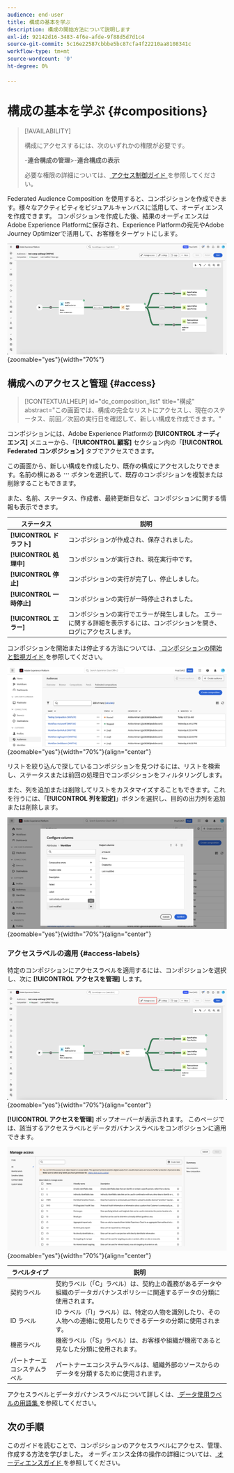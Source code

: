 ```yaml
---
audience: end-user
title: 構成の基本を学ぶ
description: 構成の開始方法について説明します
exl-id: 92142d16-3483-4f6e-afde-9f88d5d7d1c4
source-git-commit: 5c16e22587cbbbe5bc87cfa4f22210aa8108341c
workflow-type: tm+mt
source-wordcount: '0'
ht-degree: 0%

---
```


# 構成の基本を学ぶ {#compositions}

>[!AVAILABILITY]
>
>構成にアクセスするには、次のいずれかの権限が必要です。
>
>-**連合構成の管理**
>&#x200B;>-**連合構成の表示**
>
>必要な権限の詳細については、[ アクセス制御ガイド ](/help/governance-privacy-security/access-control.md) を参照してください。

Federated Audience Composition を使用すると、コンポジションを作成できます。様々なアクティビティをビジュアルキャンバスに活用して、オーディエンスを作成できます。 コンポジションを作成した後、結果のオーディエンスはAdobe Experience Platformに保存され、Experience Platformの宛先やAdobe Journey Optimizerで活用して、お客様をターゲットにします。

![Federated Audience コンポジション内にサンプルコンポジションワークフローが表示されます。](assets/gs-compositions/composition-example.png){zoomable="yes"}{width="70%"}

## 構成へのアクセスと管理 {#access}

>[!CONTEXTUALHELP]
>id="dc_composition_list"
>title="構成"
>abstract="この画面では、構成の完全なリストにアクセスし、現在のステータス、前回／次回の実行日を確認して、新しい構成を作成できます。"

コンポジションには、Adobe Experience Platformの **[!UICONTROL オーディエンス]** メニューから、「**[!UICONTROL 顧客]** セクション内の「**[!UICONTROL Federated コンポジション]** タブでアクセスできます。

この画面から、新しい構成を作成したり、既存の構成にアクセスしたりできます。名前の横にある ![ 省略記号 ](/help/assets/icons/more.png) ボタンを選択して、既存のコンポジションを複製または削除することもできます。

また、名前、ステータス、作成者、最終更新日など、コンポジションに関する情報も表示できます。

| ステータス | 説明 |
| ------ | ----------- |
| **[!UICONTROL ドラフト]** | コンポジションが作成され、保存されました。 |
| **[!UICONTROL 処理中]** | コンポジションが実行され、現在実行中です。 |
| **[!UICONTROL 停止]** | コンポジションの実行が完了し、停止しました。 |
| **[!UICONTROL 一時停止]** | コンポジションの実行が一時停止されました。 |
| **[!UICONTROL エラー]** | コンポジションの実行でエラーが発生しました。 エラーに関する詳細を表示するには、コンポジションを開き、ログにアクセスします。 |

コンポジションを開始または停止する方法については、[ コンポジションの開始と監視ガイド ](./start-monitor-composition.md) を参照してください。

![ 使用可能なコンポジションのリストが表示されます。](assets/gs-compositions/compositions-list.png){zoomable="yes"}{width="70%"}{align="center"}

リストを絞り込んで探しているコンポジションを見つけるには、リストを検索し、ステータスまたは前回の処理日でコンポジションをフィルタリングします。

また、列を追加または削除してリストをカスタマイズすることもできます。これを行うには、「**[!UICONTROL 列を設定]**」ボタンを選択し、目的の出力列を追加または削除します。

![ コンポジションの参照ページに追加できる使用可能な列のリストが表示されます。](assets/gs-compositions/compositions-columns.png){zoomable="yes"}{width="70%"}{align="center"}

### アクセスラベルの適用 {#access-labels}

特定のコンポジションにアクセスラベルを適用するには、コンポジションを選択し、次に **[!UICONTROL アクセスを管理]** します。

![ コンポジションキャンバス内で「アクセスを管理」ボタンがハイライト表示されます。](assets/gs-compositions/select-manage-access.png){zoomable="yes"}{width="70%"}{align="center"}

**[!UICONTROL アクセスを管理]** ポップオーバーが表示されます。 このページでは、該当するアクセスラベルとデータガバナンスラベルをコンポジションに適用できます。

![ アクセスを管理ポップオーバーが表示されます。 コンポジションに適用できる使用可能なすべてのラベルのリストが表示されます。](assets/gs-compositions/manage-access.png){zoomable="yes"}{width="70%"}{align="center"}

| ラベルタイプ | 説明 |
| ---------- | ----------- |
| 契約ラベル | 契約ラベル（「C」ラベル）は、契約上の義務があるデータや組織のデータガバナンスポリシーに関連するデータの分類に使用されます。 |
| ID ラベル | ID ラベル（「I」ラベル）は、特定の人物を識別したり、その人物への連絡に使用したりできるデータの分類に使用されます。 |
| 機密ラベル | 機密ラベル（「S」ラベル）は、お客様や組織が機密であると見なした分類に使用されます。 |
| パートナーエコシステムラベル | パートナーエコシステムラベルは、組織外部のソースからのデータを分類するために使用されます。 |

アクセスラベルとデータガバナンスラベルについて詳しくは、[ データ使用ラベルの用語集 ](https://experienceleague.adobe.com/ja/docs/experience-platform/data-governance/labels/reference) を参照してください。

## 次の手順

このガイドを読むことで、コンポジションのアクセスラベルにアクセス、管理、作成する方法を学びました。 オーディエンス全体の操作の詳細については、[ オーディエンスガイド ](../start/audiences.md) を参照してください。
